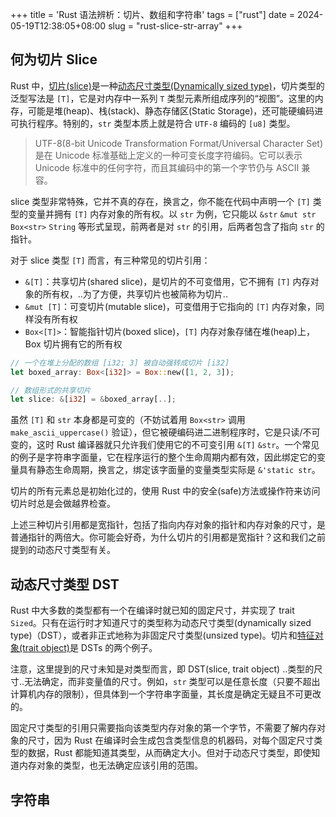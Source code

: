 +++
title = 'Rust 语法辨析：切片、数组和字符串'
tags = ["rust"]
date = 2024-05-19T12:38:05+08:00
slug = "rust-slice-str-array"
+++

## 何为切片 Slice

Rust 中，[切片(slice)](https://doc.rust-lang.org/reference/types/slice.html)是一种[动态尺寸类型(Dynamically sized type)](https://doc.rust-lang.org/reference/dynamically-sized-types.html)，切片类型的泛型写法是 `[T]`，它是对内存中一系列 `T` 类型元素所组成序列的“视图”。这里的内存，可能是堆(heap)、栈(stack)、静态存储区(Static Storage)，还可能硬编码进可执行程序。特别的，`str` 类型本质上就是符合 `UTF-8` 编码的 `[u8]` 类型。

> UTF-8(8-bit Unicode Transformation Format/Universal Character Set)是在 Unicode 标准基础上定义的一种可变长度字符编码。它可以表示 Unicode 标准中的任何字符，而且其编码中的第一个字节仍与 ASCII 兼容。

slice 类型非常特殊，它并不真的存在，换言之，你不能在代码中声明一个 `[T]` 类型的变量并拥有 `[T]` 内存对象的所有权。以 `str` 为例，它只能以 `&str` `&mut str` `Box<str>` `String` 等形式呈现，前两者是对 `str` 的引用，后两者包含了指向 `str` 的指针。

对于 slice 类型 `[T]` 而言，有三种常见的切片引用：

- `&[T]`：共享切片(shared slice)，是切片的不可变借用，它不拥有 `[T]` 内存对象的所有权，..为了方便，共享切片也被简称为切片..
- `&mut [T]`：可变切片(mutable slice)，可变借用于它指向的 `[T]` 内存对象，同样没有所有权
- `Box<[T]>`：智能指针切片(boxed slice)，`[T]` 内存对象存储在堆(heap)上，Box 切片拥有它的所有权

```Rust
// 一个在堆上分配的数组 [i32; 3] 被自动强转成切片 [i32]
let boxed_array: Box<[i32]> = Box::new([1, 2, 3]);

// 数组形式的共享切片
let slice: &[i32] = &boxed_array[..];
```

虽然 `[T]` 和 `str` 本身都是可变的（不妨试着用 `Box<str>` 调用 `make_ascii_uppercase()` 验证），但它被硬编码进二进制程序时，它是只读/不可变的，这时 Rust 编译器就只允许我们使用它的不可变引用 `&[T]` `&str`。一个常见的例子是字符串字面量，它在程序运行的整个生命周期内都有效，因此绑定它的变量具有静态生命周期，换言之，绑定该字面量的变量类型实际是 `&'static str`。

切片的所有元素总是初始化过的，使用 Rust 中的安全(safe)方法或操作符来访问切片时总是会做越界检查。

上述三种切片引用都是宽指针，包括了指向内存对象的指针和内存对象的尺寸，是普通指针的两倍大。你可能会好奇，为什么切片的引用都是宽指针？这和我们之前提到的动态尺寸类型有关。

## 动态尺寸类型 DST

Rust 中大多数的类型都有一个在编译时就已知的固定尺寸，并实现了 trait `Sized`。只有在运行时才知道尺寸的类型称为动态尺寸类型(dynamically sized type)（DST），或者非正式地称为非固定尺寸类型(unsized type)。切片和[特征对象(trait object)](https://www.zhihu.com/question/581900340/answer/2873592812)是 DSTs 的两个例子。

注意，这里提到的尺寸未知是对类型而言，即 DST(slice, trait object) ..类型的尺寸..无法确定，而非变量值的尺寸。例如，`str` 类型可以是任意长度（只要不超出计算机内存的限制），但具体到一个字符串字面量，其长度是确定无疑且不可更改的。

固定尺寸类型的引用只需要指向该类型内存对象的第一个字节，不需要了解内存对象的尺寸，因为 Rust 在编译时会生成包含类型信息的机器码，对每个固定尺寸类型的数据，Rust 都能知道其类型，从而确定大小。但对于动态尺寸类型，即使知道内存对象的类型，也无法确定应该引用的范围。

## 字符串
